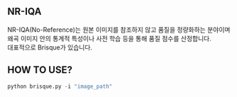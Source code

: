 NR-IQA
---
NR-IQA(No-Reference)는 원본 이미지를 참조하지 않고 품질을 정량화하는 분야이며  
왜곡 이미지 안의 통계적 특성이나 사전 학습 등을 통해 품질 점수를 산정합니다.  
대표적으로 Brisque가 있습니다.  

HOW TO USE?
---
```Python
python brisque.py -i "image_path"
```
